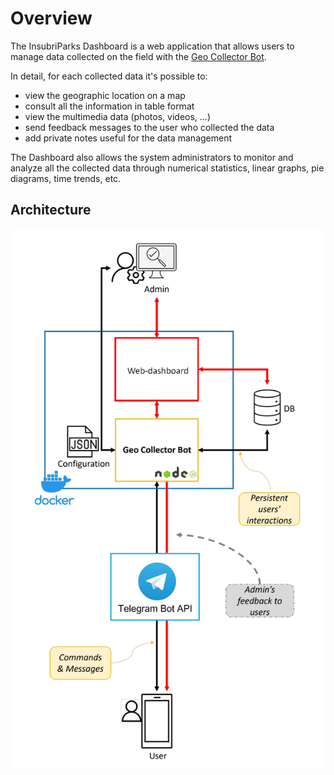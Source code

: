 # Overview

The InsubriParks Dashboard is a web application that allows users to manage data collected on the field with the [Geo Collector Bot](https://github.com/opengeolab/geocollectorbot).  
  
In detail, for each collected data it's possible to:
- view the geographic location on a map
- consult all the information in table format 
- view the multimedia data (photos, videos, ...)
- send feedback messages to the user who collected the data
- add private notes useful for the data management

The Dashboard also allows the system administrators to monitor and analyze all the collected data through numerical statistics, linear graphs, pie diagrams, time trends, etc.

## Architecture

<img src="./img/Architecture.png" alt="Architecture" width="600"/>
